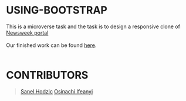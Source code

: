 # USING-BOOTSTRAP

This is a microverse task and the task is to design a responsive clone of <a href="https://www.newsweek.com/" target="_blank">Newsweek portal</a><br /><br />
Our finished work can be found <a href="https://rawcdn.githack.com/sanelca/USING-BOOTSTRAP/439c49634586fb39dafa24bd3eec549ccef81766/index.html" target="_blank">here</a>.<br /><br />

# CONTRIBUTORS 

> <a href="https://github.com/sanelca" target="_blank">Sanel Hodzic</a>
> <a href="https://github.com/osinakayah/" target="_blank">Osinachi Ifeanyi</a>



